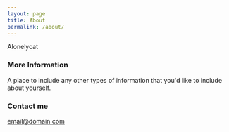 ```yaml
---
layout: page
title: About
permalink: /about/
---
```


Alonelycat

### More Information

A place to include any other types of information that you'd like to include about yourself.

### Contact me

[email@domain.com](mailto:email@domain.com)
